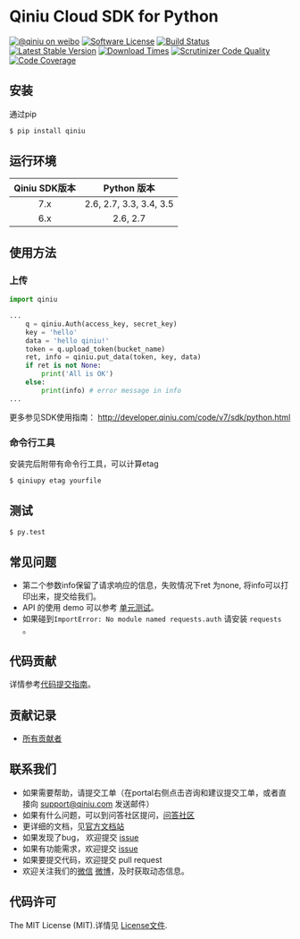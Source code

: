 # Qiniu Cloud SDK for Python

[![@qiniu on weibo](http://img.shields.io/badge/weibo-%40qiniutek-blue.svg)](http://weibo.com/qiniutek)
[![Software License](https://img.shields.io/badge/license-MIT-brightgreen.svg)](LICENSE)
[![Build Status](https://travis-ci.org/qiniu/python-sdk.svg)](https://travis-ci.org/qiniu/python-sdk)
[![Latest Stable Version](https://img.shields.io/pypi/v/qiniu.svg)](https://pypi.python.org/pypi/qiniu)
[![Download Times](https://img.shields.io/pypi/dm/qiniu.svg)](https://pypi.python.org/pypi/qiniu)
[![Scrutinizer Code Quality](https://scrutinizer-ci.com/g/qiniu/python-sdk/badges/quality-score.png?b=master)](https://scrutinizer-ci.com/g/qiniu/python-sdk/?branch=master)
[![Code Coverage](https://scrutinizer-ci.com/g/qiniu/python-sdk/badges/coverage.png?b=master)](https://scrutinizer-ci.com/g/qiniu/python-sdk/?branch=master)
## 安装

通过pip

```bash
$ pip install qiniu
```

## 运行环境

| Qiniu SDK版本 | Python 版本 |
|:--------------------:|:---------------------------:|
|          7.x         |          2.6, 2.7, 3.3, 3.4, 3.5|
|          6.x         |          2.6, 2.7 |

## 使用方法

### 上传
```python
import qiniu

...
    q = qiniu.Auth(access_key, secret_key)
    key = 'hello'
    data = 'hello qiniu!'
    token = q.upload_token(bucket_name)
    ret, info = qiniu.put_data(token, key, data)
    if ret is not None:
        print('All is OK')
    else:
        print(info) # error message in info
...

```
更多参见SDK使用指南： http://developer.qiniu.com/code/v7/sdk/python.html

### 命令行工具
安装完后附带有命令行工具，可以计算etag
```bash
$ qiniupy etag yourfile
```

## 测试

``` bash
$ py.test
```

## 常见问题

- 第二个参数info保留了请求响应的信息，失败情况下ret 为none, 将info可以打印出来，提交给我们。
- API 的使用 demo 可以参考 [单元测试](https://github.com/qiniu/python-sdk/blob/master/test_qiniu.py)。
- 如果碰到`ImportError: No module named requests.auth` 请安装 `requests` 。

## 代码贡献

详情参考[代码提交指南](https://github.com/qiniu/python-sdk/blob/master/CONTRIBUTING.md)。

## 贡献记录

- [所有贡献者](https://github.com/qiniu/python-sdk/contributors)

## 联系我们

- 如果需要帮助，请提交工单（在portal右侧点击咨询和建议提交工单，或者直接向 support@qiniu.com 发送邮件）
- 如果有什么问题，可以到问答社区提问，[问答社区](http://qiniu.segmentfault.com/)
- 更详细的文档，见[官方文档站](http://developer.qiniu.com/)
- 如果发现了bug， 欢迎提交 [issue](https://github.com/qiniu/python-sdk/issues)
- 如果有功能需求，欢迎提交 [issue](https://github.com/qiniu/python-sdk/issues)
- 如果要提交代码，欢迎提交 pull request
- 欢迎关注我们的[微信](http://www.qiniu.com/#weixin) [微博](http://weibo.com/qiniutek)，及时获取动态信息。

## 代码许可

The MIT License (MIT).详情见 [License文件](https://github.com/qiniu/python-sdk/blob/master/LICENSE).
